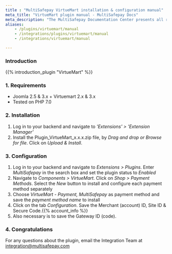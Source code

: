 ```yaml
---
title : "MultiSafepay VirtueMart installation & configuration manual"
meta_title: "VirtueMart plugin manual - MultiSafepay Docs"
meta_description: "The MultiSafepay Documentation Center presents all relevant information about our Plugins and API. You can also find support pages for payment methods, tools and general questions as well as the contact details of our Support and Integration Teams."
aliases:
    - /plugins/virtuemart/manual
    - /integrations/plugins/virtuemart/manual
    - /integrations/virtuemart/manual

---
```


### Introduction

{{% introduction_plugin "VirtueMart" %}}

### 1. Requirements
- Joomla 2.5 & 3.x + Virtuemart 2.x & 3.x
- Tested on PHP 7.0

### 2. Installation
1. Log in to your backend and navigate to _'Extensions' > 'Extension Manager'_
2. Install the Plugin_VirtueMart_x.x.x.zip file, by _Drag and drop or Browse for file_. Click on _Upload & Install_.

### 3. Configuration
1. Log in to your backend and navigate to _Extensions > Plugins_. Enter _MultiSafepay_ in the search box and set the plugin status to _Enabled_
2. Navigate to _Components > VirtueMart_. Click on _Shop > Payment Methods_. Select the _New_ button to install and configure each payment method separately
3. Choose _VirtueMart - Payment, MultiSafepay_ as payment method and save the _payment method name_ to install
4. Click on the tab _Configuration_. Save the Merchant (account) ID, Site ID & Secure Code.{{% account_info %}} 
5. Also necessary is to save the Gateway ID (code).

### 4. Congratulations
For any questions about the plugin, email the Integration Team at <integration@multisafepay.com>
